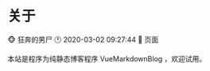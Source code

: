 # 关于 
:monkey_face: 狂奔的男尸  :clock1: 2020-03-02 09:27:44  :open_file_folder:   页面

本站是程序为纯静态博客程序 VueMarkdownBlog ，欢迎试用。